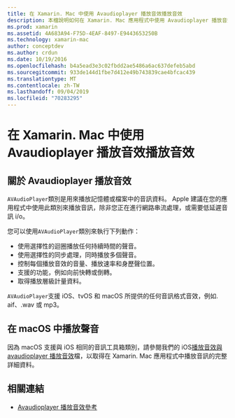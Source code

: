```yaml
---
title: 在 Xamarin. Mac 中使用 Avaudioplayer 播放音效播放音效
description: 本檔說明如何在 Xamarin. Mac 應用程式中使用 Avaudioplayer 播放音效播放音效。 它會討論高階的 Avaudioplayer 播放音效，並連結至其他探索更完整的檔。
ms.prod: xamarin
ms.assetid: 4A683A94-F75D-4EAF-8497-E9443653250B
ms.technology: xamarin-mac
author: conceptdev
ms.author: crdun
ms.date: 10/19/2016
ms.openlocfilehash: b4a5ead3e3c02fbdd2ae5486a6ac637defeb5abd
ms.sourcegitcommit: 933de144d1fbe7d412e49b743839cae4bfcac439
ms.translationtype: MT
ms.contentlocale: zh-TW
ms.lasthandoff: 09/04/2019
ms.locfileid: "70283295"
---
```

# <a name="playing-sound-with-avaudioplayer-in-xamarinmac"></a>在 Xamarin. Mac 中使用 Avaudioplayer 播放音效播放音效

## <a name="about-the-avaudioplayer"></a>關於 Avaudioplayer 播放音效

`AVAudioPlayer`類別是用來播放記憶體或檔案中的音訊資料。 Apple 建議在您的應用程式中使用此類別來播放音訊，除非您正在進行網路串流處理，或需要低延遲音訊 i/o。

您可以使用`AVAudioPlayer`類別來執行下列動作：

- 使用選擇性的迴圈播放任何持續時間的聲音。
- 使用選擇性的同步處理，同時播放多個聲音。
- 控制每個播放音效的音量、播放速率和身歷聲位置。
- 支援的功能，例如向前快轉或倒轉。
- 取得播放層級計量資料。

`AVAudioPlayer`支援 iOS、tvOS 和 macOS 所提供的任何音訊格式音效，例如. aif、.wav 或 mp3。

## <a name="playing-sounds-in-macos"></a>在 macOS 中播放聲音

因為 macOS 支援與 iOS 相同的音訊工具箱類別，請參閱我們的 iOS[播放音效與 avaudioplayer 播放音效](https://github.com/xamarin/recipes/tree/master/Recipes/ios/media/sound/avaudioplayer)檔，以取得在 Xamarin. Mac 應用程式中播放音訊的完整詳細資料。

## <a name="related-links"></a>相關連結

- [Avaudioplayer 播放音效參考](https://developer.apple.com/documentation/avfoundation/avaudioplayer)
